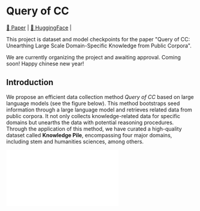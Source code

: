 # Query of CC

[📄 Paper](https://arxiv.org/abs/2401.14624) |
[🤗 HuggingFace](https://huggingface.co/datasets/ngc7293/Knowledge_Pile) |

This project is dataset and model checkpoints for the paper "Query of CC: Unearthing Large Scale Domain-Specific Knowledge from Public Corpora".

We are currently organizing the project and awaiting approval. Coming soon! Happy chinese new year!

## Introduction

We propose an efficient data collection method *Query of CC* based on large language models (see the figure below). This method bootstraps seed information through a large language model and retrieves related data from public corpora. It not only collects knowledge-related data for specific domains but unearths the data with potential reasoning procedures. Through the application of this method, we have curated a high-quality dataset called **Knowledge Pile**, encompassing four major domains, including stem and humanities sciences, among others. 

![Main stage of Query of CC](./images/main_stage.pdf)


